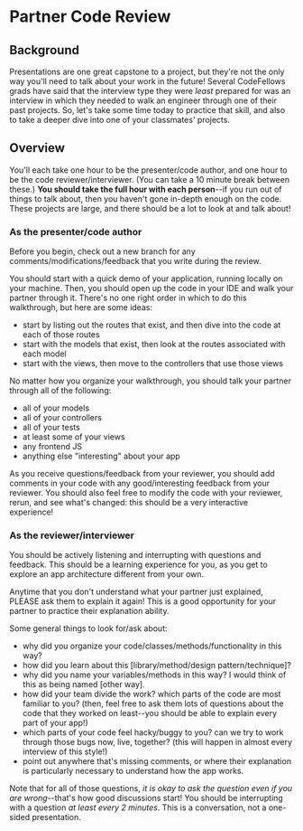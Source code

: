# Partner Code Review

## Background
Presentations are one great capstone to a project, but they're not the only way you'll need to talk about your work in the future! Several CodeFellows grads have said that the interview type they were *least* prepared for was an interview in which they needed to walk an engineer through one of their past projects. So, let's take some time today to practice that skill, and also to take a deeper dive into one of your classmates' projects.

## Overview

You'll each take one hour to be the presenter/code author, and one hour to be the code reviewer/interviewer. (You can take a 10 minute break between these.) **You should take the full hour with each person**--if you run out of things to talk about, then you haven't gone in-depth enough on the code. These projects are large, and there should be a lot to look at and talk about!

### As the presenter/code author

Before you begin, check out a new branch for any comments/modifications/feedback that you write during the review.

You should start with a quick demo of your application, running locally on your machine. Then, you should open up the code in your IDE and walk your partner through it. There's no one right order in which to do this walkthrough, but here are some ideas:
- start by listing out the routes that exist, and then dive into the code at each of those routes
- start with the models that exist, then look at the routes associated with each model
- start with the views, then move to the controllers that use those views

No matter how you organize your walkthrough, you should talk your partner through all of the following:
- all of your models
- all of your controllers
- all of your tests
- at least some of your views
- any frontend JS
- anything else "interesting" about your app

As you receive questions/feedback from your reviewer, you should add comments in your code with any good/interesting feedback from your reviewer. You should also feel free to modify the code with your reviewer, rerun, and see what's changed: this should be a very interactive experience!

### As the reviewer/interviewer
You should be actively listening and interrupting with questions and feedback. This should be a learning experience for you, as you get to explore an app architecture different from your own.

Anytime that you don't understand what your partner just explained, PLEASE ask them to explain it again! This is a good opportunity for your partner to practice their explanation ability.

Some general things to look for/ask about:
- why did you organize your code/classes/methods/functionality in this way?
- how did you learn about this \[library/method/design pattern/technique\]?
- why did you name your variables/methods in this way? I would think of this as being named \[other way\].
- how did your team divide the work? which parts of the code are most familiar to you? (then, feel free to ask them lots of questions about the code that they worked on least--you should be able to explain every part of your app!)
- which parts of your code feel hacky/buggy to you? can we try to work through those bugs now, live, together? (this will happen in almost every interview of this style!)
- point out anywhere that's missing comments, or where their explanation is particularly necessary to understand how the app works.

Note that for all of those questions, *it is okay to ask the question even if you are wrong*--that's how good discussions start! You should be interrupting with a question *at least every 2 minutes*. This is a conversation, not a one-sided presentation.

